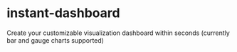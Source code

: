 # instant-dashboard

Create your customizable visualization dashboard within seconds (currently bar and gauge charts supported)
